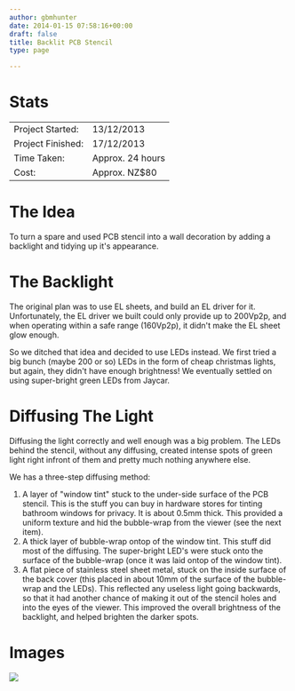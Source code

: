 ```yaml
---
author: gbmhunter
date: 2014-01-15 07:58:16+00:00
draft: false
title: Backlit PCB Stencil
type: page

---
```


# Stats

<table>
    <tbody >
        <tr >
            
<td >Project Started:
</td>
            
<td >13/12/2013
</td>
        </tr>
        <tr >
            
<td >Project Finished:
</td>
            
<td >17/12/2013
</td>
        </tr>
        <tr >
            
<td >Time Taken:
</td>
            
<td >Approx. 24 hours
</td>
        </tr>
        <tr >
            
<td >Cost:
</td>
            
<td >Approx. NZ$80
</td>
        </tr>
    </tbody>
</table>

# The Idea

To turn a spare and used PCB stencil into a wall decoration by adding a backlight and tidying up it's appearance.
	
# The Backlight

The original plan was to use EL sheets, and build an EL driver for it. Unfortunately, the EL driver we built could only provide up to 200Vp2p, and when operating within a safe range (160Vp2p), it didn't make the EL sheet glow enough.

So we ditched that idea and decided to use LEDs instead. We first tried a big bunch (maybe 200 or so) LEDs in the form of cheap christmas lights, but again, they didn't have enough brightness! We eventually settled on using super-bright green LEDs from Jaycar.

# Diffusing The Light

Diffusing the light correctly and well enough was a big problem. The LEDs behind the stencil, without any diffusing, created intense spots of green light right infront of them and pretty much nothing anywhere else.

We has a three-step diffusing method:

1. A layer of "window tint" stuck to the under-side surface of the PCB stencil. This is the stuff you can buy in hardware stores for tinting bathroom windows for privacy. It is about 0.5mm thick. This provided a uniform texture and hid the bubble-wrap from the viewer (see the next item).
2. A thick layer of bubble-wrap ontop of the window tint. This stuff did most of the diffusing. The super-bright LED's were stuck onto the surface of the bubble-wrap (once it was laid ontop of the window tint).
3. A flat piece of stainless steel sheet metal, stuck on the inside surface of the back cover (this placed in about 10mm of the surface of the bubble-wrap and the LEDs). This reflected any useless light going backwards, so that it had another chance of making it out of the stencil holes and into the eyes of the viewer. This improved the overall brightness of the backlight, and helped brighten the darker spots.

# Images

![](/nextgen-attach_to_post/preview/id--6364)
